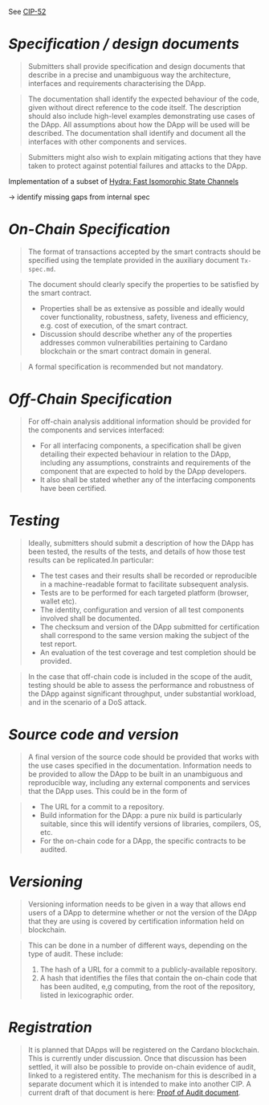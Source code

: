 See [CIP-52](https://github.com/cardano-foundation/CIPs/tree/master/CIP-0052)

# *Specification / design documents*

> Submitters shall provide specification and design documents that describe in a precise and unambiguous way the architecture, interfaces and requirements characterising the DApp. 

> The documentation shall identify the expected behaviour of the code, given without direct reference to the code itself. The description should also include high-level examples demonstrating use cases of the DApp. All assumptions about how the DApp will be used will be described. The documentation shall identify and document all the interfaces with other components and services.

> Submitters might also wish to explain mitigating actions that they have taken to protect against potential failures and attacks to the DApp.

Implementation of a subset of [Hydra: Fast Isomorphic State Channels](https://eprint.iacr.org/2020/299.pdf)

-> identify missing gaps from internal spec

# *On-Chain Specification* 

> The format of transactions accepted by the smart contracts should be specified using the template provided in the auxiliary document `Tx-spec.md`.

> The document should clearly specify the properties to be satisfied by the smart contract.
> * Properties shall be as extensive as possible and ideally would cover functionality, robustness, safety, liveness and efficiency, e.g. cost of execution, of the smart contract. 
> * Discussion should describe whether any of the properties addresses common vulnerabilities pertaining to Cardano blockchain or the smart contract domain in general. 

> A formal specification is recommended but not mandatory. 

# *Off-Chain Specification*

> For off-chain analysis additional information should be provided for the components and services interfaced:
> * For all interfacing components, a specification shall be given detailing their expected behaviour in relation to the DApp, including any assumptions, constraints and requirements of the component that are expected to hold by the DApp developers.
> * It also shall be stated whether any of the interfacing components have been certified.

# *Testing*

> Ideally, submitters should submit a description of how the DApp has been tested, the results of the tests, and details of how those test results can be replicated.In particular:
> * The test cases and their results shall be recorded or reproducible in a machine-readable format to facilitate subsequent analysis.
> * Tests are to be performed for each targeted platform (browser, wallet etc).
> * The identity, configuration and version of all test components involved shall be documented.
> * The checksum and version of the DApp submitted for certification shall correspond to the same version making the subject of the test report. 
> * An evaluation of the test coverage and test completion should be provided. 


> In the case that off-chain code is included in the scope of the audit, testing should be able to assess the performance and robustness of the DApp against significant throughput, under substantial workload, and in the scenario of a DoS attack.

# *Source code and version*

> A final version of the source code should be provided that works with the use cases specified in the documentation. Information needs to be provided to allow the DApp to be built in an unambiguous and reproducible way, including any external components and services that the DApp uses.  This could be in the form of


> * The URL for a commit to a repository.
> * Build information for the DApp: a pure nix build is particularly suitable, since this will identify versions of  libraries, compilers, OS, etc.
> * For the on-chain code for a DApp, the specific contracts to be audited.

# *Versioning*

> Versioning information needs to be given in a way that allows end users of a DApp to determine whether or not the version of the DApp that they are using is covered by certification information held on blockchain.


> This can be done in a number of different ways, depending on the type of audit. These include:
> 1. The hash of a URL for a commit to a publicly-available repository.
> 2. A hash that identifies the files that contain the on-chain code that has been audited, e,g computing, from the root of the repository, listed in lexicographic order.

# *Registration*

> It is planned that DApps will be registered on the Cardano blockchain. This is currently under discussion. Once that discussion has been settled, it will also be possible to provide on-chain evidence of audit, linked to a registered entity. The mechanism for this is described in a separate document which it is intended to make into another CIP. A current draft of that document is here: [Proof of Audit document](https://docs.google.com/document/d/1FvgX8QiGKVPv4c7HanZ92zwstD9U1amOf8eHvyIb1dI).

